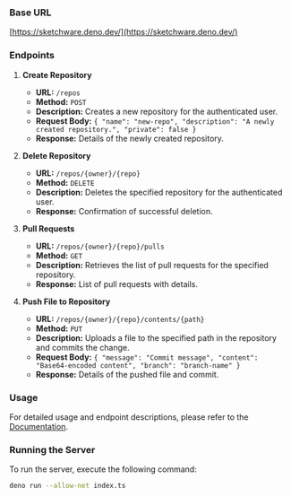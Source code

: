 ### Base URL

[https://sketchware.deno.dev/](https://sketchware.deno.dev/)


### Endpoints

1. **Create Repository**
   - **URL:** `/repos`
   - **Method:** `POST`
   - **Description:** Creates a new repository for the authenticated user.
   - **Request Body:** `{ "name": "new-repo", "description": "A newly created repository.", "private": false }`
   - **Response:** Details of the newly created repository.

2. **Delete Repository**
   - **URL:** `/repos/{owner}/{repo}`
   - **Method:** `DELETE`
   - **Description:** Deletes the specified repository for the authenticated user.
   - **Response:** Confirmation of successful deletion.

3. **Pull Requests**
   - **URL:** `/repos/{owner}/{repo}/pulls`
   - **Method:** `GET`
   - **Description:** Retrieves the list of pull requests for the specified repository.
   - **Response:** List of pull requests with details.

4. **Push File to Repository**
   - **URL:** `/repos/{owner}/{repo}/contents/{path}`
   - **Method:** `PUT`
   - **Description:** Uploads a file to the specified path in the repository and commits the change.
   - **Request Body:** `{ "message": "Commit message", "content": "Base64-encoded content", "branch": "branch-name" }`
   - **Response:** Details of the pushed file and commit.

### Usage

For detailed usage and endpoint descriptions, please refer to the [Documentation](Documentation/).

### Running the Server

To run the server, execute the following command:

```sh
deno run --allow-net index.ts
```